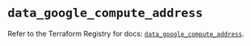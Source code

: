 # `data_google_compute_address`

Refer to the Terraform Registry for docs: [`data_google_compute_address`](https://registry.terraform.io/providers/hashicorp/google/6.5.0/docs/data-sources/compute_address).
